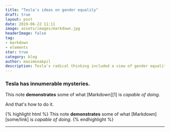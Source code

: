 ```yaml
---
title: "Tesla's ideas on gender equality"
draft: true
layout: post
date: 2019-06-22 11:11
image: assets/images/markdown.jpg
headerImage: false
tag:
- markdown
- elements
star: true
category: blog
author: maximonakpil
description: Tesla's radical thinking included a view of gender equality.
---
```


### Tesla has innumerable mysteries.



This note **demonstrates** some of what [Markdown][1] is *capable of doing*.

And that's how to do it.

{% highlight html %}
This note **demonstrates** some of what [Markdown][some/link] is *capable of doing*.
{% endhighlight %}

---
